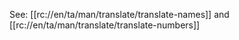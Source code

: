 See: [[rc://en/ta/man/translate/translate-names]] and [[rc://en/ta/man/translate/translate-numbers]]